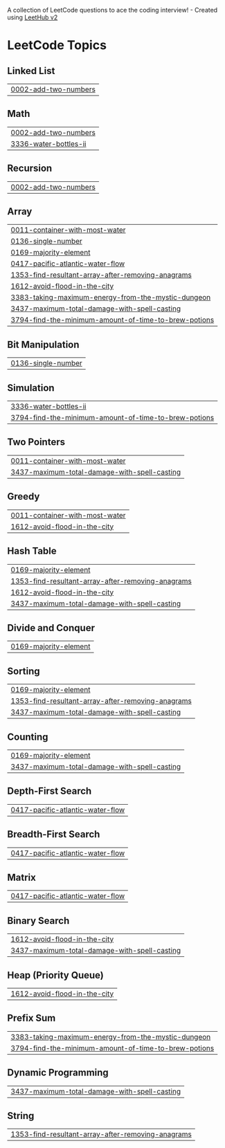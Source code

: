 A collection of LeetCode questions to ace the coding interview! - Created using [LeetHub v2](https://github.com/arunbhardwaj/LeetHub-2.0)
<!---LeetCode Topics Start-->
# LeetCode Topics
## Linked List
|  |
| ------- |
| [0002-add-two-numbers](https://github.com/nandinimadavi2504-stack/My-project/tree/master/0002-add-two-numbers) |
## Math
|  |
| ------- |
| [0002-add-two-numbers](https://github.com/nandinimadavi2504-stack/My-project/tree/master/0002-add-two-numbers) |
| [3336-water-bottles-ii](https://github.com/nandinimadavi2504-stack/My-project/tree/master/3336-water-bottles-ii) |
## Recursion
|  |
| ------- |
| [0002-add-two-numbers](https://github.com/nandinimadavi2504-stack/My-project/tree/master/0002-add-two-numbers) |
## Array
|  |
| ------- |
| [0011-container-with-most-water](https://github.com/nandinimadavi2504-stack/My-project/tree/master/0011-container-with-most-water) |
| [0136-single-number](https://github.com/nandinimadavi2504-stack/My-project/tree/master/0136-single-number) |
| [0169-majority-element](https://github.com/nandinimadavi2504-stack/My-project/tree/master/0169-majority-element) |
| [0417-pacific-atlantic-water-flow](https://github.com/nandinimadavi2504-stack/My-project/tree/master/0417-pacific-atlantic-water-flow) |
| [1353-find-resultant-array-after-removing-anagrams](https://github.com/nandinimadavi2504-stack/My-project/tree/master/1353-find-resultant-array-after-removing-anagrams) |
| [1612-avoid-flood-in-the-city](https://github.com/nandinimadavi2504-stack/My-project/tree/master/1612-avoid-flood-in-the-city) |
| [3383-taking-maximum-energy-from-the-mystic-dungeon](https://github.com/nandinimadavi2504-stack/My-project/tree/master/3383-taking-maximum-energy-from-the-mystic-dungeon) |
| [3437-maximum-total-damage-with-spell-casting](https://github.com/nandinimadavi2504-stack/My-project/tree/master/3437-maximum-total-damage-with-spell-casting) |
| [3794-find-the-minimum-amount-of-time-to-brew-potions](https://github.com/nandinimadavi2504-stack/My-project/tree/master/3794-find-the-minimum-amount-of-time-to-brew-potions) |
## Bit Manipulation
|  |
| ------- |
| [0136-single-number](https://github.com/nandinimadavi2504-stack/My-project/tree/master/0136-single-number) |
## Simulation
|  |
| ------- |
| [3336-water-bottles-ii](https://github.com/nandinimadavi2504-stack/My-project/tree/master/3336-water-bottles-ii) |
| [3794-find-the-minimum-amount-of-time-to-brew-potions](https://github.com/nandinimadavi2504-stack/My-project/tree/master/3794-find-the-minimum-amount-of-time-to-brew-potions) |
## Two Pointers
|  |
| ------- |
| [0011-container-with-most-water](https://github.com/nandinimadavi2504-stack/My-project/tree/master/0011-container-with-most-water) |
| [3437-maximum-total-damage-with-spell-casting](https://github.com/nandinimadavi2504-stack/My-project/tree/master/3437-maximum-total-damage-with-spell-casting) |
## Greedy
|  |
| ------- |
| [0011-container-with-most-water](https://github.com/nandinimadavi2504-stack/My-project/tree/master/0011-container-with-most-water) |
| [1612-avoid-flood-in-the-city](https://github.com/nandinimadavi2504-stack/My-project/tree/master/1612-avoid-flood-in-the-city) |
## Hash Table
|  |
| ------- |
| [0169-majority-element](https://github.com/nandinimadavi2504-stack/My-project/tree/master/0169-majority-element) |
| [1353-find-resultant-array-after-removing-anagrams](https://github.com/nandinimadavi2504-stack/My-project/tree/master/1353-find-resultant-array-after-removing-anagrams) |
| [1612-avoid-flood-in-the-city](https://github.com/nandinimadavi2504-stack/My-project/tree/master/1612-avoid-flood-in-the-city) |
| [3437-maximum-total-damage-with-spell-casting](https://github.com/nandinimadavi2504-stack/My-project/tree/master/3437-maximum-total-damage-with-spell-casting) |
## Divide and Conquer
|  |
| ------- |
| [0169-majority-element](https://github.com/nandinimadavi2504-stack/My-project/tree/master/0169-majority-element) |
## Sorting
|  |
| ------- |
| [0169-majority-element](https://github.com/nandinimadavi2504-stack/My-project/tree/master/0169-majority-element) |
| [1353-find-resultant-array-after-removing-anagrams](https://github.com/nandinimadavi2504-stack/My-project/tree/master/1353-find-resultant-array-after-removing-anagrams) |
| [3437-maximum-total-damage-with-spell-casting](https://github.com/nandinimadavi2504-stack/My-project/tree/master/3437-maximum-total-damage-with-spell-casting) |
## Counting
|  |
| ------- |
| [0169-majority-element](https://github.com/nandinimadavi2504-stack/My-project/tree/master/0169-majority-element) |
| [3437-maximum-total-damage-with-spell-casting](https://github.com/nandinimadavi2504-stack/My-project/tree/master/3437-maximum-total-damage-with-spell-casting) |
## Depth-First Search
|  |
| ------- |
| [0417-pacific-atlantic-water-flow](https://github.com/nandinimadavi2504-stack/My-project/tree/master/0417-pacific-atlantic-water-flow) |
## Breadth-First Search
|  |
| ------- |
| [0417-pacific-atlantic-water-flow](https://github.com/nandinimadavi2504-stack/My-project/tree/master/0417-pacific-atlantic-water-flow) |
## Matrix
|  |
| ------- |
| [0417-pacific-atlantic-water-flow](https://github.com/nandinimadavi2504-stack/My-project/tree/master/0417-pacific-atlantic-water-flow) |
## Binary Search
|  |
| ------- |
| [1612-avoid-flood-in-the-city](https://github.com/nandinimadavi2504-stack/My-project/tree/master/1612-avoid-flood-in-the-city) |
| [3437-maximum-total-damage-with-spell-casting](https://github.com/nandinimadavi2504-stack/My-project/tree/master/3437-maximum-total-damage-with-spell-casting) |
## Heap (Priority Queue)
|  |
| ------- |
| [1612-avoid-flood-in-the-city](https://github.com/nandinimadavi2504-stack/My-project/tree/master/1612-avoid-flood-in-the-city) |
## Prefix Sum
|  |
| ------- |
| [3383-taking-maximum-energy-from-the-mystic-dungeon](https://github.com/nandinimadavi2504-stack/My-project/tree/master/3383-taking-maximum-energy-from-the-mystic-dungeon) |
| [3794-find-the-minimum-amount-of-time-to-brew-potions](https://github.com/nandinimadavi2504-stack/My-project/tree/master/3794-find-the-minimum-amount-of-time-to-brew-potions) |
## Dynamic Programming
|  |
| ------- |
| [3437-maximum-total-damage-with-spell-casting](https://github.com/nandinimadavi2504-stack/My-project/tree/master/3437-maximum-total-damage-with-spell-casting) |
## String
|  |
| ------- |
| [1353-find-resultant-array-after-removing-anagrams](https://github.com/nandinimadavi2504-stack/My-project/tree/master/1353-find-resultant-array-after-removing-anagrams) |
<!---LeetCode Topics End-->
